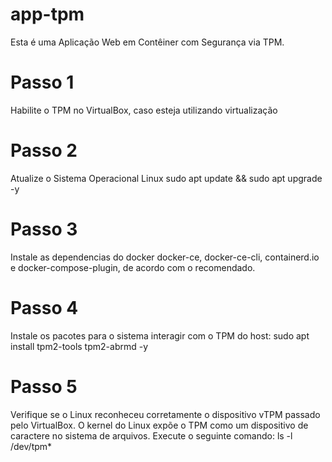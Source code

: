 # app-tpm

Esta é uma Aplicação Web em Contêiner com Segurança via TPM.

# Passo 1 
Habilite o TPM no VirtualBox, caso esteja utilizando virtualização

# Passo 2
Atualize o Sistema Operacional Linux
  sudo apt update && sudo apt upgrade -y

# Passo 3
Instale as dependencias do docker docker-ce, docker-ce-cli, containerd.io e docker-compose-plugin, de acordo com o recomendado.

# Passo 4
Instale os pacotes para o sistema interagir com o TPM do host:
  sudo apt install tpm2-tools tpm2-abrmd -y

# Passo 5 
Verifique se o Linux reconheceu corretamente o dispositivo vTPM passado pelo VirtualBox. 
O kernel do Linux expõe o TPM como um dispositivo de caractere no sistema de arquivos. 
Execute o seguinte comando:
  ls -l /dev/tpm*
